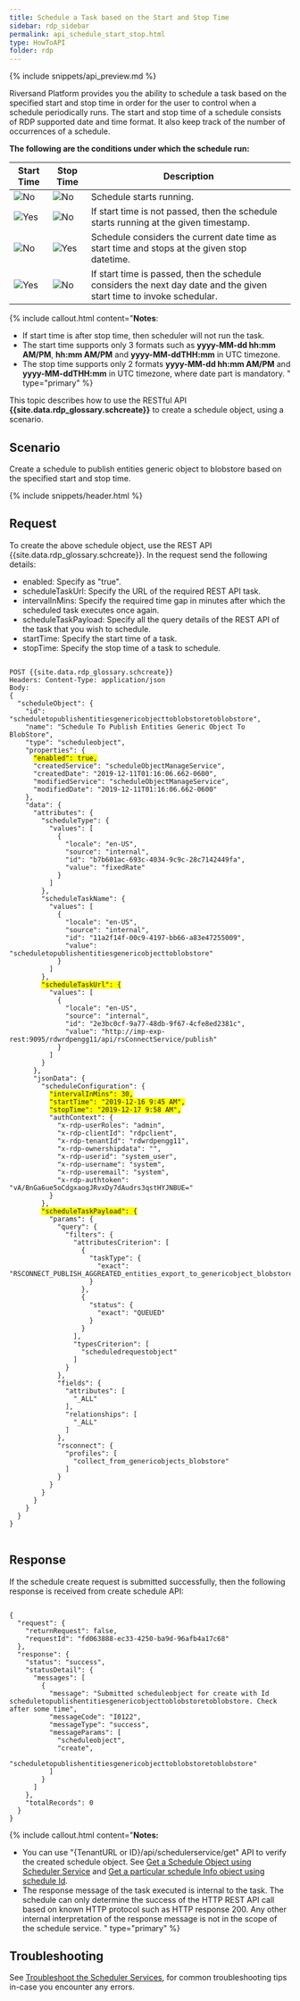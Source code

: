 ```yaml
---
title: Schedule a Task based on the Start and Stop Time 
sidebar: rdp_sidebar
permalink: api_schedule_start_stop.html
type: HowToAPI
folder: rdp
---
```


{% include snippets/api_preview.md %}

Riversand Platform provides you the ability to schedule a task based on the specified start and stop time in order for the user to control when a schedule periodically runs. The start and stop time of a schedule consists of RDP supported date and time format. It also keep track of the number of occurrences of a schedule.

**The following are the conditions under which the schedule run:**

| **Start Time** | **Stop Time** | **Description** |
|----------------|---------------|-----------------|
| ![No](images/rdp/no.png "No") | ![No](images/rdp/no.png "No") | Schedule starts running. | 
| ![Yes](images/rdp/pass-bc-icon.png "Yes") | ![No](images/rdp/no.png "No") | If start time is not passed, then the schedule starts running at the given timestamp. | 
| ![No](images/rdp/no.png "No") | ![Yes](images/rdp/pass-bc-icon.png "Yes") | Schedule considers the current date time as start time and stops at the given stop datetime. |
| ![Yes](images/rdp/pass-bc-icon.png "Yes") | ![No](images/rdp/no.png "No") | If start time is passed, then the schedule considers the next day date and the given start time to invoke schedular. |
 
{% include callout.html content="**Notes**:
* If start time is after stop time, then scheduler will not run the task.
* The start time supports only 3 formats such as **yyyy-MM-dd hh:mm AM/PM**, **hh:mm AM/PM** and **yyyy-MM-ddTHH:mm** in UTC timezone.
* The stop time supports only 2 formats **yyyy-MM-dd hh:mm AM/PM** and **yyyy-MM-ddTHH:mm** in UTC timezone, where date part is mandatory.
" type="primary" %}

This topic describes how to use the RESTful API **{{site.data.rdp_glossary.schcreate}}** to create a schedule object, using a scenario.

## Scenario

Create a schedule to publish entities generic object to blobstore based on the specified start and stop time.

{% include snippets/header.html %}

## Request

To create the above schedule object, use the REST API {{site.data.rdp_glossary.schcreate}}. In the request send the following details:

* enabled: Specify as "true".
* scheduleTaskUrl: Specify the URL of the required REST API task.
* intervalInMins: Specify the required time gap in minutes after which the scheduled task executes once again.
* scheduleTaskPayload: Specify all the query details of the REST API of the task that you wish to schedule.
* startTime: Specify the start time of a task.
* stopTime: Specify the stop time of a task to schedule.

<pre>
<code>
POST {{site.data.rdp_glossary.schcreate}}
Headers: Content-Type: application/json
Body:
{
  "scheduleObject": {
    "id": "scheduletopublishentitiesgenericobjecttoblobstoretoblobstore",
    "name": "Schedule To Publish Entities Generic Object To BlobStore",
    "type": "scheduleobject",
    "properties": {
      <span style="background-color: #FFFF00">"enabled": true,</span>
      "createdService": "scheduleObjectManageService",
      "createdDate": "2019-12-11T01:16:06.662-0600",
      "modifiedService": "scheduleObjectManageService",
      "modifiedDate": "2019-12-11T01:16:06.662-0600"
    },
    "data": {
      "attributes": {
        "scheduleType": {
          "values": [
            {
              "locale": "en-US",
              "source": "internal",
              "id": "b7b601ac-693c-4034-9c9c-28c7142449fa",
              "value": "fixedRate"
            }
          ]
        },
        "scheduleTaskName": {
          "values": [
            {
              "locale": "en-US",
              "source": "internal",
              "id": "11a2f14f-00c9-4197-bb66-a83e47255009",
              "value": "scheduletopublishentitiesgenericobjecttoblobstore"
            }
          ]
        },
        <span style="background-color: #FFFF00">"scheduleTaskUrl": {</span>
          "values": [
            {
              "locale": "en-US",
              "source": "internal",
              "id": "2e3bc0cf-9a77-48db-9f67-4cfe8ed2381c",
              "value": "http://imp-exp-rest:9095/rdwrdpengg11/api/rsConnectService/publish"
            }
          ]
        }
      },
      "jsonData": {
        "scheduleConfiguration": {
          <span style="background-color: #FFFF00">"intervalInMins": 30,</span>
          <span style="background-color: #FFFF00">"startTime": "2019-12-16 9:45 AM",</span>
          <span style="background-color: #FFFF00">"stopTime": "2019-12-17 9:58 AM",</span>
          "authContext": {
            "x-rdp-userRoles": "admin",
            "x-rdp-clientId": "rdpclient",
            "x-rdp-tenantId": "rdwrdpengg11",
            "x-rdp-ownershipdata": "",
            "x-rdp-userid": "system_user",
            "x-rdp-username": "system",
            "x-rdp-useremail": "system",
            "x-rdp-authtoken": "vA/BnGa6ue5oCdgxaogJRvxDy7dAudrs3qstHYJNBUE="
          }
        },
        <span style="background-color: #FFFF00">"scheduleTaskPayload": {</span>
          "params": {
            "query": {
              "filters": {
                "attributesCriterion": [
                  {
                    "taskType": {
                      "exact": "RSCONNECT_PUBLISH_AGGREATED_entities_export_to_genericobject_blobstore"
                    }
                  },
                  {
                    "status": {
                      "exact": "QUEUED"
                    }
                  }
                ],
                "typesCriterion": [
                  "scheduledrequestobject"
                ]
              }
            },
            "fields": {
              "attributes": [
                "_ALL"
              ],
              "relationships": [
                "_ALL"
              ]
            },
            "rsconnect": {
              "profiles": [
                "collect_from_genericobjects_blobstore"
              ]
            }
          }
        }
      }
    }
  }
}
</code>
</pre> 

## Response

If the schedule create request is submitted successfully, then the following response is received from create schedule API:

<pre><code>
{
  "request": {
    "returnRequest": false,
    "requestId": "fd063888-ec33-4250-ba9d-96afb4a17c68"
  },
  "response": {
    "status": "success",
    "statusDetail": {
      "messages": [
        {
          "message": "Submitted scheduleobject for create with Id scheduletopublishentitiesgenericobjecttoblobstoretoblobstore. Check after some time",
          "messageCode": "I0122",
          "messageType": "success",
          "messageParams": [
            "scheduleobject",
            "create",
            "scheduletopublishentitiesgenericobjecttoblobstoretoblobstore"
          ]
        }
      ]
    },
    "totalRecords": 0
  }
}
</code></pre>

{% include callout.html content="**Notes:** <br/>
* You can use \"{TenantURL or ID}/api/schedulerservice/get\" API to verify the created schedule object. See [Get a Schedule Object using Scheduler Service](api_sch_get.html) and [Get a particular schedule Info object using schedule Id](api_sch_get_scenario10.html).
* The response message of the task executed is internal to the task. The schedule can only determine the success of the HTTP REST API call based on known HTTP protocol such as HTTP response 200. Any other internal interpretation of the response message is not in the scope of the schedule service.
" type="primary" %}

## Troubleshooting
See [Troubleshoot the Scheduler Services](api_troubleshoot_sch.html), for common troubleshooting tips in-case you encounter any errors.